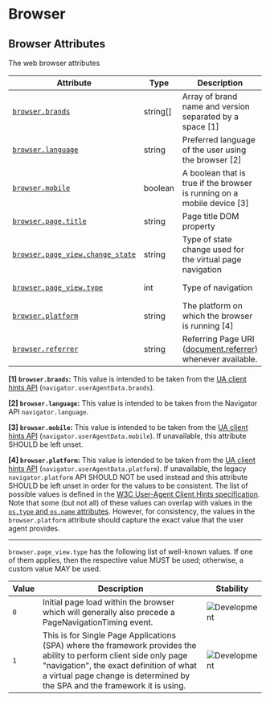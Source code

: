 <!-- NOTE: THIS FILE IS AUTOGENERATED. DO NOT EDIT BY HAND. -->
<!-- see templates/registry/markdown/attribute_namespace.md.j2 -->

# Browser

## Browser Attributes

The web browser attributes

| Attribute | Type | Description | Examples | Stability |
|---|---|---|---|---|
| <a id="browser-brands" href="#browser-brands">`browser.brands`</a> | string[] | Array of brand name and version separated by a space [1] | `[" Not A;Brand 99", "Chromium 99", "Chrome 99"]` | ![Development](https://img.shields.io/badge/-development-blue) |
| <a id="browser-language" href="#browser-language">`browser.language`</a> | string | Preferred language of the user using the browser [2] | `en`; `en-US`; `fr`; `fr-FR` | ![Development](https://img.shields.io/badge/-development-blue) |
| <a id="browser-mobile" href="#browser-mobile">`browser.mobile`</a> | boolean | A boolean that is true if the browser is running on a mobile device [3] |  | ![Development](https://img.shields.io/badge/-development-blue) |
| <a id="browser-page-title" href="#browser-page-title">`browser.page.title`</a> | string | Page title DOM property | `Home`; `Checkout` | ![Development](https://img.shields.io/badge/-development-blue) |
| <a id="browser-page-view-change-state" href="#browser-page-view-change-state">`browser.page_view.change_state`</a> | string | Type of state change used for the virtual page navigation | `pushState`; `replaceState` | ![Development](https://img.shields.io/badge/-development-blue) |
| <a id="browser-page-view-type" href="#browser-page-view-type">`browser.page_view.type`</a> | int | Type of navigation | `0`; `1` | ![Development](https://img.shields.io/badge/-development-blue) |
| <a id="browser-platform" href="#browser-platform">`browser.platform`</a> | string | The platform on which the browser is running [4] | `Windows`; `macOS`; `Android` | ![Development](https://img.shields.io/badge/-development-blue) |
| <a id="browser-referrer" href="#browser-referrer">`browser.referrer`</a> | string | Referring Page URI ([document.referrer](https://developer.mozilla.org/en-US/docs/Web/API/Document/referrer)) whenever available. | `https://en.wikipedia.org/wiki/Main_Page` | ![Development](https://img.shields.io/badge/-development-blue) |

**[1] `browser.brands`:** This value is intended to be taken from the [UA client hints API](https://wicg.github.io/ua-client-hints/#interface) (`navigator.userAgentData.brands`).

**[2] `browser.language`:** This value is intended to be taken from the Navigator API `navigator.language`.

**[3] `browser.mobile`:** This value is intended to be taken from the [UA client hints API](https://wicg.github.io/ua-client-hints/#interface) (`navigator.userAgentData.mobile`). If unavailable, this attribute SHOULD be left unset.

**[4] `browser.platform`:** This value is intended to be taken from the [UA client hints API](https://wicg.github.io/ua-client-hints/#interface) (`navigator.userAgentData.platform`). If unavailable, the legacy `navigator.platform` API SHOULD NOT be used instead and this attribute SHOULD be left unset in order for the values to be consistent.
The list of possible values is defined in the [W3C User-Agent Client Hints specification](https://wicg.github.io/ua-client-hints/#sec-ch-ua-platform). Note that some (but not all) of these values can overlap with values in the [`os.type` and `os.name` attributes](./os.md). However, for consistency, the values in the `browser.platform` attribute should capture the exact value that the user agent provides.

---

`browser.page_view.type` has the following list of well-known values. If one of them applies, then the respective value MUST be used; otherwise, a custom value MAY be used.

| Value  | Description | Stability |
|---|---|---|
| `0` | Initial page load within the browser which will generally also precede a PageNavigationTiming event. | ![Development](https://img.shields.io/badge/-development-blue) |
| `1` | This is for Single Page Applications (SPA) where the framework provides the ability to perform client side only page "navigation", the exact definition of what a virtual page change is determined by the SPA and the framework it is using. | ![Development](https://img.shields.io/badge/-development-blue) |
